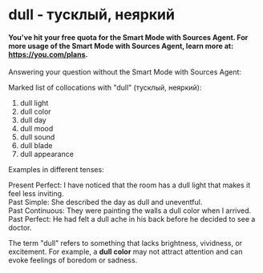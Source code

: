 # dull - тусклый, неяркий

#### You've hit your free quota for the Smart Mode with Sources Agent. For more usage of the Smart Mode with Sources Agent, learn more at: https://you.com/plans.

Answering your question without the Smart Mode with Sources Agent:

Marked list of collocations with "dull" (тусклый, неяркий):

1. dull light  
2. dull color  
3. dull day  
4. dull mood  
5. dull sound  
6. dull blade  
7. dull appearance  

Examples in different tenses:

Present Perfect: I have noticed that the room has a dull light that makes it feel less inviting.  
Past Simple: She described the day as dull and uneventful.  
Past Continuous: They were painting the walls a dull color when I arrived.  
Past Perfect: He had felt a dull ache in his back before he decided to see a doctor.  

The term "dull" refers to something that lacks brightness, vividness, or excitement. For example, a **dull color** may not attract attention and can evoke feelings of boredom or sadness.
